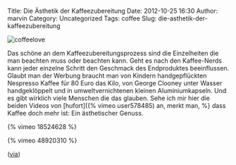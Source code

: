 Title: Die Ästhetik der Kaffeezubereitung
Date: 2012-10-25 16:30
Author: marvin
Category: Uncategorized
Tags: coffee
Slug: die-asthetik-der-kaffeezubereitung

![coffeelove]({filename}/images/coffeelove.jpg)

Das schöne an dem Kaffeezubereitungsprozess sind die Einzelheiten die
man beachten muss oder beachten kann. Geht es nach den Kaffee-Nerds kann
jeder einzelne Schritt den Geschmack des Endproduktes beeinflussen.
Glaubt man der Werbung braucht man von Kindern handgepflückten Nespresso
Kaffee für 80 Euro das Kilo, von George Clooney unter Wasser
handgeklöppelt und in umweltvernichtenen kleinen Aluminiumkapseln. Und
es gibt wirklich viele Menschen die das glauben. Sehe ich mir hier die
beiden Videos von [hufort]({% vimeo user578485) an, merkt man, %}
dass Kaffee doch mehr ist: Ein ästhetischer Genuss.

{% vimeo 18524628 %}

{% vimeo 48920310   %}

([via](http://www.thefoxisblack.com/2012/10/12/how-to-make-coffee-in-a-chemex-video/))

